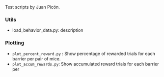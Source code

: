 Test scripts by Juan Picón.

### Utils
* load_behavior_data.py: description

### Plotting
* `plot_percent_reward.py` : Show  percentage of rewarded trials for each barrier per pair of mice. 
* `plot_accum_rewards.py`: Show accumulated reward trials for each barrier per 
